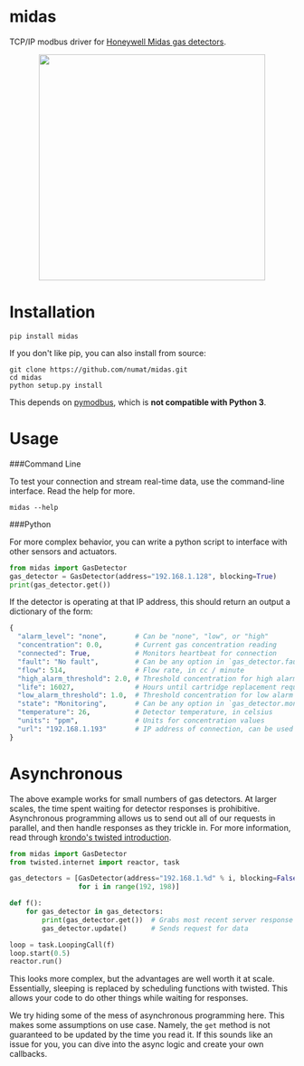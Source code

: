 midas
=====

TCP/IP modbus driver for
[Honeywell Midas gas detectors](http://www.honeywellanalytics.com/en/products/Midas).

<p align="center">
  <img src="http://www.honeywellanalytics.com/~/media/honeywell-analytics/products/midas/images/midas.jpg" height="400" />
</p>

Installation
============

```
pip install midas
```

If you don't like pip, you can also install from source:

```
git clone https://github.com/numat/midas.git
cd midas
python setup.py install
```

This depends on [pymodbus](https://github.com/bashwork/pymodbus), which is
**not compatible with Python 3**.

Usage
=====

###Command Line

To test your connection and stream real-time data, use the command-line
interface. Read the help for more.

```
midas --help
```

###Python

For more complex behavior, you can write a python script to interface with
other sensors and actuators.

```python
from midas import GasDetector
gas_detector = GasDetector(address="192.168.1.128", blocking=True)
print(gas_detector.get())
```

If the detector is operating at that IP address, this should return an output
a dictionary of the form:

```python
{
  "alarm_level": "none",       # Can be "none", "low", or "high"
  "concentration": 0.0,        # Current gas concentration reading
  "connected": True,           # Monitors heartbeat for connection
  "fault": "No fault",         # Can be any option in `gas_detector.fault_status_options`
  "flow": 514,                 # Flow rate, in cc / minute
  "high_alarm_threshold": 2.0, # Threshold concentration for high alarm trigger
  "life": 16027,               # Hours until cartridge replacement required
  "low_alarm_threshold": 1.0,  # Threshold concentration for low alarm trigger
  "state": "Monitoring",       # Can be any option in `gas_detector.monitoring_status_options`
  "temperature": 26,           # Detector temperature, in celsius
  "units": "ppm",              # Units for concentration values
  "url": "192.168.1.193"       # IP address of connection, can be used to link to Honeywell's own web interface
}
```

Asynchronous
============

The above example works for small numbers of gas detectors. At larger scales,
the time spent waiting for detector responses is prohibitive. Asynchronous
programming allows us to send out all of our requests in parallel, and then
handle responses as they trickle in. For more information, read through
[krondo's twisted introduction](http://krondo.com/?page_id=1327).

```python
from midas import GasDetector
from twisted.internet import reactor, task

gas_detectors = [GasDetector(address="192.168.1.%d" % i, blocking=False)
                 for i in range(192, 198)]

def f():
    for gas_detector in gas_detectors:
        print(gas_detector.get())  # Grabs most recent server response
        gas_detector.update()      # Sends request for data

loop = task.LoopingCall(f)
loop.start(0.5)
reactor.run()
```

This looks more complex, but the advantages are well worth it at scale.
Essentially, sleeping is replaced by scheduling functions with twisted. This
allows your code to do other things while waiting for responses.

We try hiding some of the mess of asynchronous programming here. This makes
some assumptions on use case. Namely, the `get` method is not guaranteed to be
updated by the time you read it. If this sounds like an issue for you, you can
dive into the async logic and create your own callbacks.
